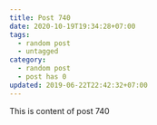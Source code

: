 ```yaml
---
title: Post 740
date: 2020-10-19T19:34:28+07:00
tags:
  - random post
  - untagged
category:
  - random post
  - post has 0
updated: 2019-06-22T22:42:32+07:00
---
```

This is content of post 740